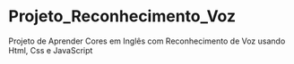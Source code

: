 # Projeto_Reconhecimento_Voz
 Projeto de Aprender Cores em Inglês com Reconhecimento de Voz usando Html, Css e JavaScript
